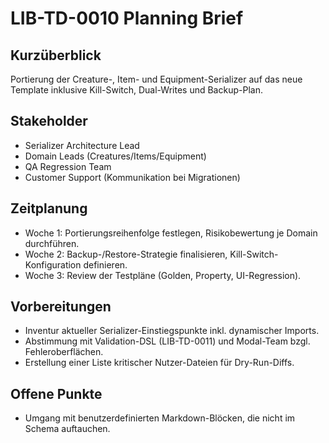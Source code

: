 # LIB-TD-0010 Planning Brief

## Kurzüberblick
Portierung der Creature-, Item- und Equipment-Serializer auf das neue Template inklusive Kill-Switch, Dual-Writes und Backup-Plan.

## Stakeholder
- Serializer Architecture Lead
- Domain Leads (Creatures/Items/Equipment)
- QA Regression Team
- Customer Support (Kommunikation bei Migrationen)

## Zeitplanung
- Woche 1: Portierungsreihenfolge festlegen, Risikobewertung je Domain durchführen.
- Woche 2: Backup-/Restore-Strategie finalisieren, Kill-Switch-Konfiguration definieren.
- Woche 3: Review der Testpläne (Golden, Property, UI-Regression).

## Vorbereitungen
- Inventur aktueller Serializer-Einstiegspunkte inkl. dynamischer Imports.
- Abstimmung mit Validation-DSL (LIB-TD-0011) und Modal-Team bzgl. Fehleroberflächen.
- Erstellung einer Liste kritischer Nutzer-Dateien für Dry-Run-Diffs.

## Offene Punkte
- Umgang mit benutzerdefinierten Markdown-Blöcken, die nicht im Schema auftauchen.
